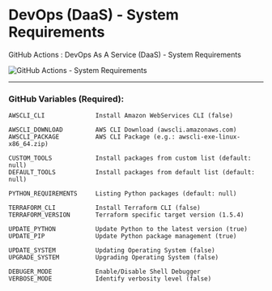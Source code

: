 # DevOps (DaaS) - System Requirements
GitHub Actions : DevOps As A Service (DaaS) - System Requirements

![GitHub Actions - System Requirements](https://github.com/emvaldes/operations-toolset/workflows/GitHub%20Actions%20-%20System%20Requirements/badge.svg)

---
### GitHub Variables (Required):

```console
AWSCLI_CLI              Install Amazon WebServices CLI (false)
```
```console
AWSCLI_DOWNLOAD         AWS CLI Download (awscli.amazonaws.com)
AWSCLI_PACKAGE          AWS CLI Package (e.g.: awscli-exe-linux-x86_64.zip)
```
```console
CUSTOM_TOOLS            Install packages from custom list (default: null)
DEFAULT_TOOLS           Install packages from default list (default: null)

PYTHON_REQUIREMENTS     Listing Python packages (default: null)

TERRAFORM_CLI           Install Terraform CLI (false)
TERRAFORM_VERSION       Terraform specific target version (1.5.4)
```
```console
UPDATE_PYTHON           Update Python to the latest version (true)
UPDATE_PIP              Update Python package management (true)
```
```console
UPDATE_SYSTEM           Updating Operating System (false)
UPGRADE_SYSTEM          Upgrading Operating System (false)
```
```console
DEBUGER_MODE            Enable/Disable Shell Debugger
VERBOSE_MODE            Identify verbosity level (false)
```
